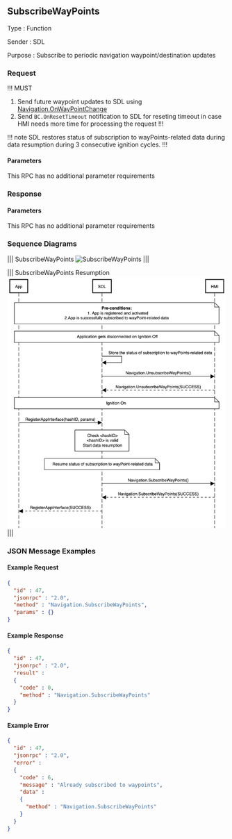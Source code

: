 ## SubscribeWayPoints

Type
: Function

Sender
: SDL

Purpose
: Subscribe to periodic navigation waypoint/destination updates

### Request

!!! MUST
1. Send future waypoint updates to SDL using [Navigation.OnWayPointChange](../onwaypointchange)
2. Send `BC.OnResetTimeout` notification to SDL for reseting timeout in case HMI needs more time for processing the request
!!!

!!! note
SDL restores status of subscription to wayPoints-related data during data resumption during 3 consecutive ignition cycles.
!!!

#### Parameters

This RPC has no additional parameter requirements

### Response

#### Parameters

This RPC has no additional parameter requirements

### Sequence Diagrams

|||
SubscribeWayPoints
![SubscribeWayPoints](./assets/SubscribeWayPoints.png)
|||

|||
SubscribeWayPoints Resumption
![SubscribeWayPoints](./assets/SubscribeWayPoints_Resumption.png)
|||

### JSON Message Examples

#### Example Request

```json
{
  "id" : 47,
  "jsonrpc" : "2.0",
  "method" : "Navigation.SubscribeWayPoints",
  "params" : {}
}
```

#### Example Response

```json
{
  "id" : 47,
  "jsonrpc" : "2.0",
  "result" :
  {
    "code" : 0,
    "method" : "Navigation.SubscribeWayPoints"
  }
}
```

#### Example Error

```json
{
  "id" : 47,
  "jsonrpc" : "2.0",
  "error" :
  {
    "code" : 6,
    "message" : "Already subscribed to waypoints",
    "data" :
    {
      "method" : "Navigation.SubscribeWayPoints"
    }
  }
}
```
